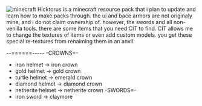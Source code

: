 ![minecraft](https://github.com/user-attachments/assets/568db5d5-95c1-4ca9-beb5-613eb7e2743f)
Hicktorus is a minecraft resource pack that i plan to update and learn how to make packs through.
the ui and bace armors are not originaly mine, and i do not claim ownership of. however, the swords and all non-venilla tools.
there are some items that you need CIT to find.
CIT allows me to change the textures of items or even add custom models.
you get these special re-textures from renaiming them in an anvil.

--======-----
-CROWNS=-
- iron helmet -> iron crown
- gold helmet -> gold crown
- turtle helmet -> emerald crown
- diamond helmet -> diamond crown
- netherite helmet -> netherite crown
-SWORDS=-
- iron sword -> claymore
